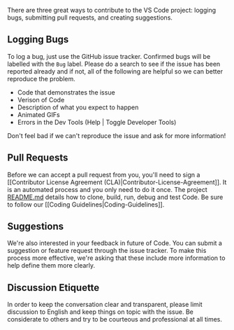 There are three great ways to contribute to the VS Code project: logging bugs, submitting pull requests, and creating suggestions.

## Logging Bugs
To log a bug, just use the GitHub issue tracker. Confirmed bugs will be labelled 
with the `Bug` label. Please do a search to see if the issue has been reported 
already and if not, all of the following are helpful so we can better reproduce the problem.
* Code that demonstrates the issue
* Verison of Code
* Description of what you expect to happen
* Animated GIFs
* Errors in the Dev Tools (Help | Toggle Developer Tools)

Don't feel bad if we can't reproduce the issue and ask for more information!

## Pull Requests
Before we can accept a pull request from you, you'll need to sign a 
[[Contributor License Agreement (CLA)|Contributor-License-Agreement]]. It is an automated process
and you only need to do it once. The project [README.md](https://github.com/microsoft/vscode)
details how to clone, build, run, debug and test Code. Be sure to follow our 
[[Coding Guidelines|Coding-Guidelines]].

## Suggestions
We're also interested in your feedback in future of Code. You can 
submit a suggestion or feature request through the issue tracker. 
To make this process more effective, we're asking that these include
more information to help define them more clearly. 

## Discussion Etiquette

In order to keep the conversation clear and transparent, please 
limit discussion to English and keep things on topic with the issue. 
Be considerate to others and try to be courteous and professional 
at all times.